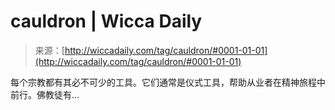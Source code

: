 <!--yml

category: 未分类

date: 2024-06-12 18:24:45

-->

# cauldron | Wicca Daily

> 来源：[http://wiccadaily.com/tag/cauldron/#0001-01-01](http://wiccadaily.com/tag/cauldron/#0001-01-01)

每个宗教都有其必不可少的工具。它们通常是仪式工具，帮助从业者在精神旅程中前行。佛教徒有…
